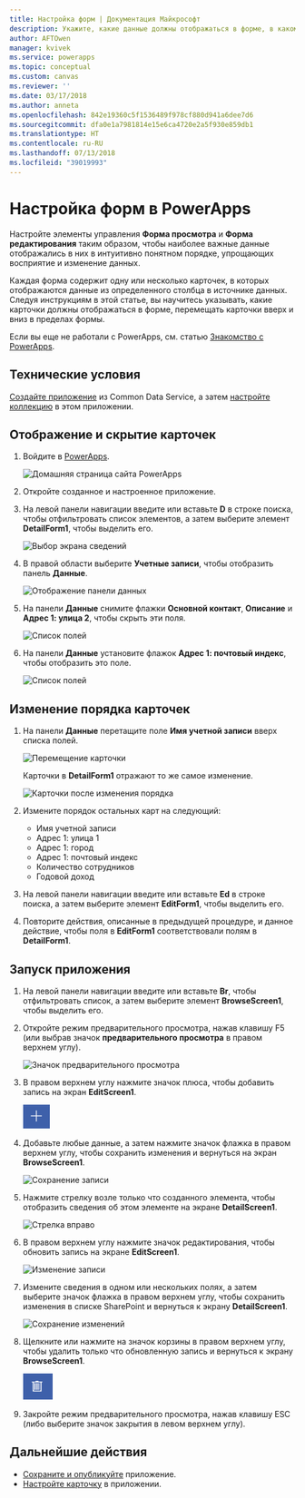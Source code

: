 ```yaml
---
title: Настройка форм | Документация Майкрософт
description: Укажите, какие данные должны отображаться в форме, в каком порядке и в каких элементах управления.
author: AFTOwen
manager: kvivek
ms.service: powerapps
ms.topic: conceptual
ms.custom: canvas
ms.reviewer: ''
ms.date: 03/17/2018
ms.author: anneta
ms.openlocfilehash: 842e19360c5f1536489f978cf880d941a6dee7d6
ms.sourcegitcommit: dfa0e1a7981814e15e6ca4720e2a5f930e859db1
ms.translationtype: HT
ms.contentlocale: ru-RU
ms.lasthandoff: 07/13/2018
ms.locfileid: "39019993"
---
```

# <a name="customize-forms-in-powerapps"></a>Настройка форм в PowerApps
Настройте элементы управления **Форма просмотра** и **Форма редактирования** таким образом, чтобы наиболее важные данные отображались в них в интуитивно понятном порядке, упрощающих восприятие и изменение данных.

Каждая форма содержит одну или несколько карточек, в которых отображаются данные из определенного столбца в источнике данных. Следуя инструкциям в этой статье, вы научитесь указывать, какие карточки должны отображаться в форме, перемещать карточки вверх и вниз в пределах формы.

Если вы еще не работали с PowerApps, см. статью [Знакомство с PowerApps](getting-started.md).

## <a name="prerequisites"></a>Технические условия
[Создайте приложение](data-platform-create-app.md) из Common Data Service, а затем [настройте коллекцию](customize-layout-sharepoint.md) в этом приложении.

## <a name="show-and-hide-cards"></a>Отображение и скрытие карточек
1. Войдите в [PowerApps](http://web.powerapps.com).

    ![Домашняя страница сайта PowerApps](./media/customize-forms-sharepoint/sign-in.png)


1. Откройте созданное и настроенное приложение.

1. На левой панели навигации введите или вставьте **D** в строке поиска, чтобы отфильтровать список элементов, а затем выберите элемент **DetailForm1**, чтобы выделить его.

    ![Выбор экрана сведений](./media/customize-forms-sharepoint/select-detailform.png)

1. В правой области выберите **Учетные записи**, чтобы отобразить панель **Данные**.

    ![Отображение панели данных](./media/customize-forms-sharepoint/show-data-pane.png)

1. На панели **Данные** снимите флажки **Основной контакт**, **Описание** и **Адрес 1: улица 2**, чтобы скрыть эти поля.

    ![Список полей](./media/customize-forms-sharepoint/hide-fields.png)

1.  На панели **Данные** установите флажок **Адрес 1: почтовый индекс**, чтобы отобразить это поле.

    ![Список полей](./media/customize-forms-sharepoint/show-field.png)

## <a name="reorder-the-cards"></a>Изменение порядка карточек
1. На панели **Данные** перетащите поле **Имя учетной записи** вверх списка полей.

    ![Перемещение карточки](./media/customize-forms-sharepoint/move-card.png)

    Карточки в **DetailForm1** отражают то же самое изменение.

    ![Карточки после изменения порядка](./media/customize-forms-sharepoint/reordered-card.png)

1. Измените порядок остальных карт на следующий:

    - Имя учетной записи
    - Адрес 1: улица 1
    - Адрес 1: город
    - Адрес 1: почтовый индекс
    - Количество сотрудников
    - Годовой доход

1. На левой панели навигации введите или вставьте **Ed** в строке поиска, а затем выберите элемент **EditForm1**, чтобы выделить его.

1. Повторите действия, описанные в предыдущей процедуре, и данное действие, чтобы поля в **EditForm1** соответствовали полям в **DetailForm1**.

## <a name="run-the-app"></a>Запуск приложения
1. На левой панели навигации введите или вставьте **Br**, чтобы отфильтровать список, а затем выберите элемент **BrowseScreen1**, чтобы выделить его.

2. Откройте режим предварительного просмотра, нажав клавишу F5 (или выбрав значок **предварительного просмотра** в правом верхнем углу).

    ![Значок предварительного просмотра](./media/customize-forms-sharepoint/open-preview.png)

3. В правом верхнем углу нажмите значок плюса, чтобы добавить запись на экран **EditScreen1**.

    ![Добавление записи](./media/customize-forms-sharepoint/add-record.png)

4. Добавьте любые данные, а затем нажмите значок флажка в правом верхнем углу, чтобы сохранить изменения и вернуться на экран **BrowseScreen1**.

    ![Сохранение записи](./media/customize-forms-sharepoint/save-record.png)

5. Нажмите стрелку возле только что созданного элемента, чтобы отобразить сведения об этом элементе на экране **DetailScreen1**.  

    ![Стрелка вправо](./media/customize-forms-sharepoint/right-arrow.png)

6. В правом верхнем углу нажмите значок редактирования, чтобы обновить запись на экране **EditScreen1**.

    ![Изменение записи](./media/customize-forms-sharepoint/edit-record.png)

7. Измените сведения в одном или нескольких полях, а затем выберите значок флажка в правом верхнем углу, чтобы сохранить изменения в списке SharePoint и вернуться к экрану **DetailScreen1**.  

    ![Сохранение изменений](./media/customize-forms-sharepoint/save-record.png)

8. Щелкните или нажмите на значок корзины в правом верхнем углу, чтобы удалить только что обновленную запись и вернуться к экрану **BrowseScreen1**.

    ![Удаление записи](./media/customize-forms-sharepoint/delete-record.png)

9. Закройте режим предварительного просмотра, нажав клавишу ESC (либо выберите значок закрытия в левом верхнем углу).

## <a name="next-steps"></a>Дальнейшие действия
- [Сохраните и опубликуйте](save-publish-app.md) приложение.
- [Настройте карточку](customize-card.md) в приложении.
